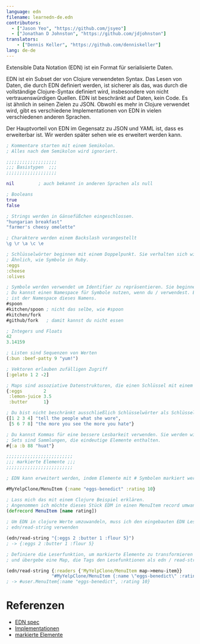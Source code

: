 ```yaml
---
language: edn
filename: learnedn-de.edn
contributors:
  - ["Jason Yeo", "https://github.com/jsyeo"]
  - ["Jonathan D Johnston", "https://github.com/jdjohnston"]
translators:
    - ["Dennis Keller", "https://github.com/denniskeller"]
lang: de-de
---
```


Extensible Data Notation (EDN) ist ein Format für serialisierte Daten.

EDN ist ein Subset der von Clojure verwendeten Syntax. Das Lesen von Daten, die durch EDN definiert werden, ist
sicherer als das, was durch die vollständige Clojure-Syntax definiert wird, insbesondere von nicht
vertrauenswürdigen Quellen. EDN ist beschränkt auf Daten, kein Code. Es ist ähnlich in seinen Zielen zu JSON.
Obwohl es mehr in Clojure verwendet wird, gibt es verschiedene Implementationen von EDN in vielen
verschiedenen anderen Sprachen.

Der Hauptvorteil von EDN im Gegensatz zu JSON und YAML ist, dass es erweiterbar ist.
Wir werden später sehen wie es erweitert werden kann.

```clojure
; Kommentare starten mit einem Semikolon.
; Alles nach dem Semikolon wird ignoriert.

;;;;;;;;;;;;;;;;;;;
;;; Basistypen  ;;;
;;;;;;;;;;;;;;;;;;;

nil         ; auch bekannt in anderen Sprachen als null

; Booleans
true
false

; Strings werden in Gänsefüßchen eingeschlossen.
"hungarian breakfast"
"farmer's cheesy omelette"

; Charaktere werden einem Backslash vorangestellt
\g \r \a \c \e

; Schlüsselwörter beginnen mit einem Doppelpunkt. Sie verhalten sich wie Enums.
; Ähnlich, wie Symbole in Ruby.
:eggs
:cheese
:olives

; Symbole werden verwendet um Identifier zu repräsentieren. Sie beginnen mit einem #.
; Du kannst einen Namespace für Symbole nutzen, wenn du / verwendest. Egal was / vorangestellt wird
; ist der Namespace dieses Namens.
#spoon
#kitchen/spoon ; nicht das selbe, wie #spoon
#kitchen/fork
#github/fork   ; damit kannst du nicht essen

; Integers und Floats
42
3.14159

; Listen sind Sequenzen von Werten  
(:bun :beef-patty 9 "yum!")

; Vektoren erlauben zufälligen Zugriff
[:gelato 1 2 -2]

; Maps sind assoziative Datenstrukturen, die einen Schlüssel mit einem Wert verbinden.
{:eggs        2
 :lemon-juice 3.5
 :butter      1}                

; Du bist nicht beschränkt ausschließlich Schlüsselwörter als Schlüssel zu verwenden.
{[1 2 3 4] "tell the people what she wore",
 [5 6 7 8] "the more you see the more you hate"}

; Du kannst Kommas für eine bessere Lesbarkeit verwenden. Sie werden wie Leerraum behandelt.
; Sets sind Sammlungen, die eindeutige Elemente enthalten.
#{:a :b 88 "huat"}

;;;;;;;;;;;;;;;;;;;;;;;;;
;;; markierte Elemente ;;;
;;;;;;;;;;;;;;;;;;;;;;;;;

; EDN kann erweitert werden, indem Elemente mit # Symbolen markiert werden.

#MyYelpClone/MenuItem {:name "eggs-benedict" :rating 10}

; Lass mich das mit einem Clojure Beispiel erklären.
; Angenommen ich möchte dieses Stück EDM in einen MenuItem record umwandeln.
(defrecord MenuItem [name rating])
   
; Um EDN in clojure Werte umzuwandeln, muss ich den eingebauten EDN Leser 
; edn/read-string verwenden

(edn/read-string "{:eggs 2 :butter 1 :flour 5}")
; -> {:eggs 2 :butter 1 :flour 5}

; Definiere die Leserfunktion, um markierte Elemente zu transformieren
; und übergebe eine Map, die Tags den Lesefunktionen als edn / read-string zuweisen

(edn/read-string {:readers {'MyYelpClone/MenuItem map->menu-item}}
                 "#MyYelpClone/MenuItem {:name \"eggs-benedict\" :rating 10}")
; -> #user.MenuItem{:name "eggs-benedict", :rating 10}
```

# Referenzen

- [EDN spec](https://github.com/edn-format/edn)
- [Implementationen](https://github.com/edn-format/edn/wiki/Implementations)
- [markierte Elemente](http://www.compoundtheory.com/clojure-edn-walkthrough/)
